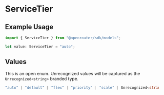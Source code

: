 # ServiceTier

## Example Usage

```typescript
import { ServiceTier } from "@openrouter/sdk/models";

let value: ServiceTier = "auto";
```

## Values

This is an open enum. Unrecognized values will be captured as the `Unrecognized<string>` branded type.

```typescript
"auto" | "default" | "flex" | "priority" | "scale" | Unrecognized<string>
```